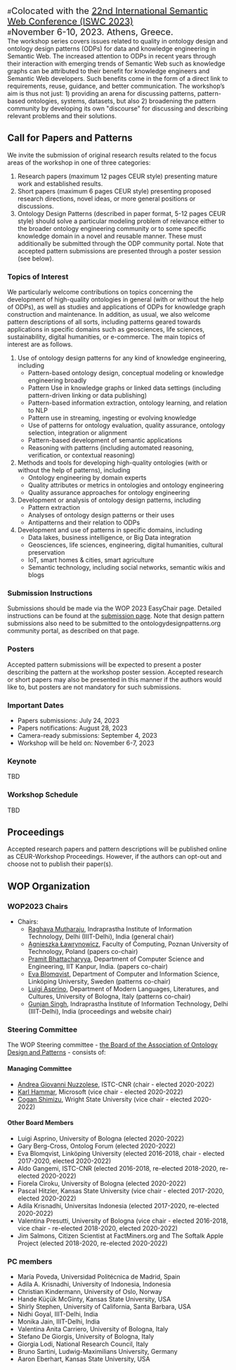 #<span style="font-size: 20px;">Colocated with the [22nd International Semantic Web Conference (ISWC 2023)](https://iswc2023.semanticweb.org/)</span> <br>
#<span style="font-size: 20px;">November 6-10, 2023. Athens, Greece.</span> <br>
The workshop series covers issues related to quality in ontology design and ontology design patterns (ODPs) for data and knowledge engineering in Semantic Web. The increased attention to ODPs in recent years through their interaction with emerging trends of Semantic Web such as knowledge graphs can be attributed to their benefit for knowledge engineers and Semantic Web developers. Such benefits come in the form of a direct link to requirements, reuse, guidance, and better communication. The workshop’s aim is thus not just: 1) providing an arena for discussing patterns, pattern-based ontologies, systems, datasets, but also 2) broadening the pattern community by developing its own "discourse" for discussing and describing relevant problems and their solutions.


## Call for Papers and Patterns
We invite the submission of original research results related to the focus areas of the workshop in one of three categories:

1. Research papers (maximum 12 pages CEUR style) presenting mature work and established results.
2. Short papers (maximum 6 pages CEUR style) presenting proposed research directions, novel ideas, or more general positions or discussions.
3. Ontology Design Patterns (described in paper format, 5-12 pages CEUR style) should solve a particular modeling problem of relevance either to the broader ontology engineering community or to some specific knowledge domain in a novel and reusable manner. These must additionally be submitted through the ODP community portal. Note that accepted pattern submissions are presented through a poster session (see below).


### Topics of Interest
We particularly welcome contributions on topics concerning the development of high-quality ontologies in general (with or without the help of ODPs), as well as studies and applications of ODPs for knowledge graph construction and maintenance. In addition, as usual, we also welcome pattern descriptions of all sorts, including patterns geared towards applications in specific domains such as geosciences, life sciences, sustainability, digital humanities, or e-commerce. The main topics of interest are as follows.

1. Use of ontology design patterns for any kind of knowledge engineering, including
	- Pattern-based ontology design, conceptual modeling or knowledge engineering broadly
	- Pattern Use in knowledge graphs or linked data settings (including pattern-driven linking or data publishing)
	- Pattern-based information extraction, ontology learning, and relation to NLP
	- Pattern use in streaming, ingesting or evolving knowledge
	- Use of patterns for ontology evaluation, quality assurance, ontology selection, integration or alignment
	- Pattern-based development of semantic applications
	- Reasoning with patterns (including automated reasoning, verification, or contextual reasoning)
2. Methods and tools for developing high-quality ontologies (with or without the help of patterns), including
	- Ontology engineering by domain experts
	- Quality attributes or metrics in ontologies and ontology engineering
	- Quality assurance approaches for ontology engineering
3. Development or analysis of ontology design patterns, including
	- Pattern extraction
	- Analyses of ontology design patterns or their uses
	- Antipatterns and their relation to ODPs
4. Development and use of patterns in specific domains, including
	- Data lakes, business intelligence, or Big Data integration
	- Geosciences, life sciences, engineering, digital humanities, cultural preservation
	- IoT, smart homes & cities, smart agriculture
	- Semantic technology, including social networks, semantic wikis and blogs


### Submission Instructions
Submissions should be made via the WOP 2023 EasyChair page. Detailed instructions can be found at the [submission page](submission_instructions.md). Note that design pattern submissions also need to be submitted to the ontologydesignpatterns.org community portal, as described on that page.

### Posters
Accepted pattern submissions will be expected to present a poster describing the pattern at the workshop poster session. Accepted research or short papers may also be presented in this manner if the authors would like to, but posters are not mandatory for such submissions.

### Important Dates
- Papers submissions: July 24, 2023 
- Papers notifications: August 28, 2023 
- Camera-ready submissions: September 4, 2023 
- Workshop will be held on: November 6-7, 2023

### Keynote
TBD

### Workshop Schedule
TBD

## Proceedings
Accepted research papers and pattern descriptions will be published online as CEUR-Workshop Proceedings. However, if the authors can opt-out and choose not to publish their paper(s).

## WOP Organization
### WOP2023 Chairs
* Chairs:
  * [Raghava Mutharaju](https://iiitd.ac.in/raghavam), Indraprastha Institute of Information Technology, Delhi (IIIT-Delhi), India (general chair)
  * [Agnieszka Ławrynowicz](http://www.cs.put.poznan.pl/alawrynowicz), Faculty of Computing, Poznan University of Technology, Poland (papers co-chair)
  * [Pramit Bhattacharyya](https://www.linkedin.com/in/pramit-bhattacharyya-9a4060122/), Department of Computer Science and Engineering, IIT Kanpur, India. (papers co-chair)
  * [Eva Blomqvist](https://www.evablomqvist.se/), Department of Computer and Information Science, Linköping University, Sweden (patterns co-chair)
  * [Luigi Asprino](http://luigiasprino.it/), Department of Modern Languages, Literatures, and Cultures, University of Bologna, Italy (patterns co-chair)
  * [Gunjan Singh](https://gunjansingh1.github.io/), Indraprastha Institute of Information Technology, Delhi (IIIT-Delhi), India (proceedings and website chair)

### Steering Committee
The WOP Steering committee - [the Board of the Association of Ontology Design and Patterns](http://ontologydesignpatterns.org/wiki/ODPA) - consists of: 
#### Managing Committee
* [Andrea Giovanni Nuzzolese](https://www.istc.cnr.it/it/people/andrea-giovanni-nuzzolese), ISTC-CNR (chair - elected 2020-2022)
* [Karl Hammar](https://karlhammar.com/), Microsoft (vice chair - elected 2020-2022)
* [Cogan Shimizu](https://coganshimizu.com/), Wright State University (vice chair - elected 2020-2022) 

#### Other Board Members
* Luigi Asprino, University of Bologna (elected 2020-2022)
* Gary Berg-Cross, Ontolog Forum (elected 2020-2022)
* Eva Blomqvist, Linköping University (elected 2016-2018, chair - elected 2017-2020, elected 2020-2022)
* Aldo Gangemi, ISTC-CNR (elected 2016-2018, re-elected 2018-2020, re-elected 2020-2022)
* Fiorela Ciroku, University of Bologna (elected 2020-2022)
* Pascal Hitzler, Kansas State University (vice chair - elected 2017-2020, elected 2020-2022)
* Adila Krisnadhi, Universitas Indonesia (elected 2017-2020, re-elected 2020-2022)
* Valentina Presutti, University of Bologna (vice chair - elected 2016-2018, vice chair - re-elected 2018-2020, elected 2020-2022)
* Jim Salmons, Citizen Scientist at FactMiners.org and The Softalk Apple Project (elected 2018-2020, re-elected 2020-2022)

### PC members
  - María Poveda, Universidad Politécnica de Madrid, Spain
  - Adila A. Krisnadhi, University of Indonesia, Indonesia
  - Christian Kindermann, University of Oslo, Norway
  - Hande Küçük McGinty, Kansas State University, USA
  - Shirly Stephen, University of California, Santa Barbara, USA
  - Nidhi Goyal, IIIT-Delhi, India
  - Monika Jain, IIIT-Delhi, India
  - Valentina Anita Carriero, University of Bologna, Italy
  - Stefano De Giorgis, University of Bologna, Italy
  - Giorgia Lodi, National Research Council, Italy
  - Bruno Sartini, Ludwig-Maximilians University, Germany
  - Aaron Eberhart, Kansas State University, USA